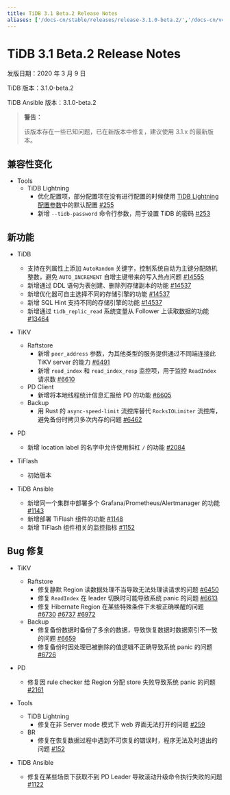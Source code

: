 ```yaml
---
title: TiDB 3.1 Beta.2 Release Notes
aliases: ['/docs-cn/stable/releases/release-3.1.0-beta.2/','/docs-cn/v4.0/releases/release-3.1.0-beta.2/','/docs-cn/stable/releases/3.1.0-beta.2/','/docs-cn/v4.0/releases/3.1.0-beta.2/']
---
```


# TiDB 3.1 Beta.2 Release Notes

发版日期：2020 年 3 月 9 日

TiDB 版本：3.1.0-beta.2

TiDB Ansible 版本：3.1.0-beta.2

> **警告：**
>
> 该版本存在一些已知问题，已在新版本中修复，建议使用 3.1.x 的最新版本。

## 兼容性变化

+ Tools
    - TiDB Lightning
        - 优化配置项，部分配置项在没有进行配置的时候使用 [TiDB Lightning 配置参数](/tidb-lightning/tidb-lightning-configuration.md)中的默认配置 [#255](https://github.com/pingcap/tidb-lightning/pull/255)
        - 新增 `--tidb-password` 命令行参数，用于设置 TiDB 的密码 [#253](https://github.com/pingcap/tidb-lightning/pull/253)

## 新功能

+ TiDB
    - 支持在列属性上添加 `AutoRandom` 关键字，控制系统自动为主键分配随机整数，避免 `AUTO_INCREMENT` 自增主键带来的写入热点问题 [#14555](https://github.com/pingcap/tidb/pull/14555)
    - 新增通过 DDL 语句为表创建、删除列存储副本的功能 [#14537](https://github.com/pingcap/tidb/pull/14537)
    - 新增优化器可自主选择不同的存储引擎的功能 [#14537](https://github.com/pingcap/tidb/pull/14537)
    - 新增 SQL Hint 支持不同的存储引擎的功能 [#14537](https://github.com/pingcap/tidb/pull/14537)
    - 新增通过 `tidb_replic_read` 系统变量从 Follower 上读取数据的功能 [#13464](https://github.com/pingcap/tidb/pull/13464)

+ TiKV
    - Raftstore
        - 新增 `peer_address` 参数，为其他类型的服务提供通过不同端连接此 TiKV server 的能力 [#6491](https://github.com/tikv/tikv/pull/6491)
        - 新增 `read_index` 和 `read_index_resp` 监控项，用于监控 `ReadIndex` 请求数 [#6610](https://github.com/tikv/tikv/pull/6610)
    - PD Client
        - 新增将本地线程统计信息汇报给 PD 的功能 [#6605](https://github.com/tikv/tikv/pull/6605)
    - Backup
        - 用 Rust 的 `async-speed-limit` 流控库替代 `RocksIOLimiter` 流控库，避免备份时拷贝多次内存的问题 [#6462](https://github.com/tikv/tikv/pull/6462)
+ PD
    - 新增 location label 的名字中允许使用斜杠 `/` 的功能 [#2084](https://github.com/pingcap/pd/pull/2084)
+ TiFlash
    - 初始版本
+ TiDB Ansible
    - 新增同一个集群中部署多个 Grafana/Prometheus/Alertmanager 的功能 [#1143](https://github.com/pingcap/tidb-ansible/pull/1143)
    - 新增部署 TiFlash 组件的功能 [#1148](https://github.com/pingcap/tidb-ansible/pull/1148)
    - 新增 TiFlash 组件相关的监控指标 [#1152](https://github.com/pingcap/tidb-ansible/pull/1152)

## Bug 修复

+ TiKV
    - Raftstore
        - 修复静默 Region 读数据处理不当导致无法处理读请求的问题 [#6450](https://github.com/tikv/tikv/pull/6450)
        - 修复 `ReadIndex` 在 leader 切换时可能导致系统 panic 的问题 [#6613](https://github.com/tikv/tikv/pull/6613)
        - 修复 Hibernate Region 在某些特殊条件下未被正确唤醒的问题 [#6730](https://github.com/tikv/tikv/pull/6730) [#6737](https://github.com/tikv/tikv/pull/6737) [#6972](https://github.com/tikv/tikv/pull/6972)
    - Backup
        - 修复备份数据时备份了多余的数据，导致恢复数据时数据索引不一致的问题 [#6659](https://github.com/tikv/tikv/pull/6659)
        - 修复备份时因处理已被删除的值逻辑不正确导致系统 panic 的问题 [#6726](https://github.com/tikv/tikv/pull/6726)
+ PD
    - 修复因 rule checker 给 Region 分配 store 失败导致系统 panic 的问题 [#2161](https://github.com/pingcap/pd/pull/2161)
+ Tools
    - TiDB Lightning
        - 修复在非 Server mode 模式下 web 界面无法打开的问题 [#259](https://github.com/pingcap/tidb-lightning/pull/259)
    - BR
        - 修复在恢复数据过程中遇到不可恢复的错误时，程序无法及时退出的问题 [#152](https://github.com/pingcap/br/pull/152)

+ TiDB Ansible
    - 修复在某些场景下获取不到 PD Leader 导致滚动升级命令执行失败的问题 [#1122](https://github.com/pingcap/tidb-ansible/pull/1122)
